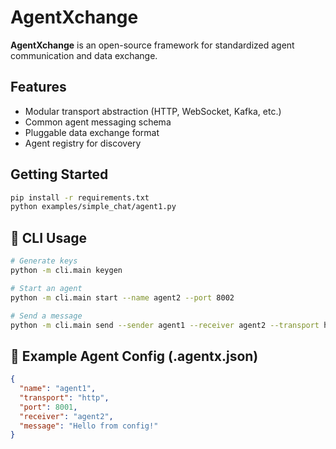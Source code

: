 # AgentXchange

**AgentXchange** is an open-source framework for standardized agent communication and data exchange.

## Features
- Modular transport abstraction (HTTP, WebSocket, Kafka, etc.)
- Common agent messaging schema
- Pluggable data exchange format
- Agent registry for discovery

## Getting Started
```bash
pip install -r requirements.txt
python examples/simple_chat/agent1.py
```

## 🔧 CLI Usage

```bash
# Generate keys
python -m cli.main keygen

# Start an agent
python -m cli.main start --name agent2 --port 8002

# Send a message
python -m cli.main send --sender agent1 --receiver agent2 --transport http --msg "Hello"
```

## 📂 Example Agent Config (.agentx.json)

```json
{
  "name": "agent1",
  "transport": "http",
  "port": 8001,
  "receiver": "agent2",
  "message": "Hello from config!"
}
```
